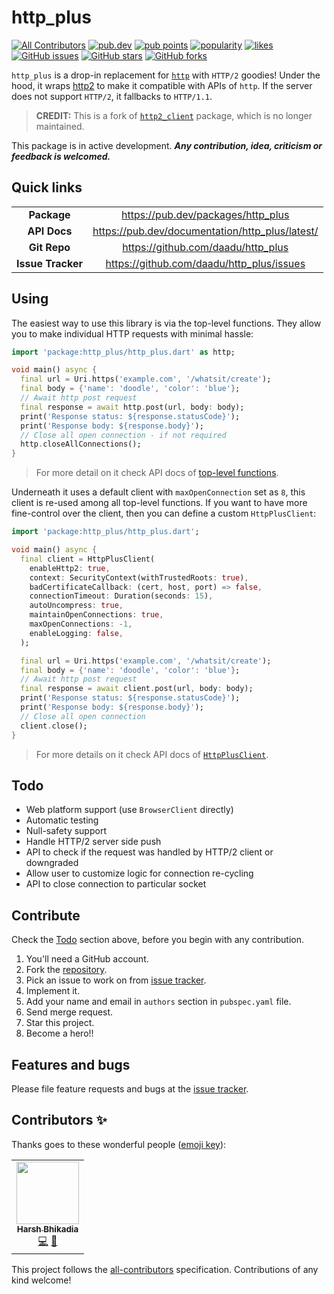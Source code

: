 # http_plus

<p>
<!-- ALL-CONTRIBUTORS-BADGE:START - Do not remove or modify this section -->
<a href="#contributors-"><img src="https://img.shields.io/badge/all_contributors-1-orange.svg" alt="All Contributors" /></a>
<!-- ALL-CONTRIBUTORS-BADGE:END -->
<a href="https://pub.dev/packages/http_plus"><img src="https://img.shields.io/pub/v/http_plus?logo=dart" alt="pub.dev"></a>
<a href="https://pub.dev/packages/http_plus/score"><img src="https://badges.bar/http_plus/pub%20points" alt="pub points"></a>
<a href="https://pub.dev/packages/http_plus/score"><img src="https://badges.bar/http_plus/popularity" alt="popularity"></a>
<a href="https://pub.dev/packages/http_plus/score"><img src="https://badges.bar/http_plus/likes" alt="likes"></a>
<a href="https://github.com/daadu/http_plus/issues"><img src="https://img.shields.io/github/issues/daadu/http_plus?logo=github" alt="GitHub issues"></a>
<a href="https://github.com/daadu/http_plus/stargazers"><img src="https://img.shields.io/github/stars/daadu/http_plus?logo=github" alt="GitHub stars"></a>
<a href="https://github.com/daadu/http_plus/network"><img src="https://img.shields.io/github/forks/daadu/http_plus?logo=github" alt="GitHub forks"></a>
</p>

`http_plus` is a drop-in replacement for [`http`](https://pub.dev/packages/http) with `HTTP/2`
goodies! Under the hood, it wraps [http2](https://pub.dev/packages/http2) to make it compatible with
APIs of `http`. If the server does not support `HTTP/2`, it fallbacks to `HTTP/1.1`.

> **CREDIT:** This is a fork of [`http2_client`](https://pub.dev/packages/http2_client) package, which is no longer maintained.

This package is in active development.
***Any contribution, idea, criticism or feedback is welcomed.***

## Quick links

|                   |                                                 |
| :---------------: | :----------------------------------------------:|
| **Package**       | https://pub.dev/packages/http_plus              |
| **API Docs**      | https://pub.dev/documentation/http_plus/latest/ |
| **Git Repo**      | https://github.com/daadu/http_plus              |
| **Issue Tracker** | https://github.com/daadu/http_plus/issues       |

## Using

The easiest way to use this library is via the top-level functions. They allow you to make
individual HTTP requests with minimal hassle:

```dart
import 'package:http_plus/http_plus.dart' as http;

void main() async {
  final url = Uri.https('example.com', '/whatsit/create');
  final body = {'name': 'doodle', 'color': 'blue'};
  // Await http post request
  final response = await http.post(url, body: body);
  print('Response status: ${response.statusCode}');
  print('Response body: ${response.body}');
  // Close all open connection - if not required
  http.closeAllConnections();
}
```

> For more detail on it check API docs of [top-level functions](https://pub.dev/documentation/http_plus/latest/http_plus/http_plus-library.html#functions).

Underneath it uses a default client with `maxOpenConnection` set as `8`, this client is re-used
among all top-level functions. If you want to have more fine-control over the client, then you can
define a custom `HttpPlusClient`:

```dart
import 'package:http_plus/http_plus.dart';

void main() async {
  final client = HttpPlusClient(
    enableHttp2: true,
    context: SecurityContext(withTrustedRoots: true),
    badCertificateCallback: (cert, host, port) => false,
    connectionTimeout: Duration(seconds: 15),
    autoUncompress: true,
    maintainOpenConnections: true,
    maxOpenConnections: -1,
    enableLogging: false,
  );

  final url = Uri.https('example.com', '/whatsit/create');
  final body = {'name': 'doodle', 'color': 'blue'};
  // Await http post request
  final response = await client.post(url, body: body);
  print('Response status: ${response.statusCode}');
  print('Response body: ${response.body}');
  // Close all open connection
  client.close();
}
```

> For more details on it check API docs of [`HttpPlusClient`](https://pub.dev/documentation/http_plus/latest/http_plus/HttpPlusClient-class.html).

## Todo

- Web platform support (use `BrowserClient` directly)
- Automatic testing
- Null-safety support
- Handle HTTP/2 server side push
- API to check if the request was handled by HTTP/2 client or downgraded
- Allow user to customize logic for connection re-cycling
- API to close connection to particular socket

## Contribute

Check the [Todo](#todo) section above, before you begin with any contribution.

1. You'll need a GitHub account.
2. Fork the [repository](https://github.com/daadu/http_plus).
3. Pick an issue to work on from [issue tracker](https://github.com/daadu/http_plus/issues).
4. Implement it.
5. Add your name and email in `authors` section in `pubspec.yaml` file.
6. Send merge request.
7. Star this project.
8. Become a hero!!

## Features and bugs

Please file feature requests and bugs at
the [issue tracker](https://github.com/daadu/http_plus/issues).

## Contributors ✨

Thanks goes to these wonderful people ([emoji key](https://allcontributors.org/docs/en/emoji-key)):
<!-- ALL-CONTRIBUTORS-LIST:START - Do not remove or modify this section -->
<!-- prettier-ignore-start -->
<!-- markdownlint-disable -->
<table>
  <tr>
    <td align="center"><a href="https://bhikadia.com/"><img src="https://avatars.githubusercontent.com/u/4963236?v=4?s=100" width="100px;" alt=""/><br /><sub><b>Harsh Bhikadia</b></sub></a><br /><a href="https://github.com/daadu/http_plus/commits?author=daadu" title="Code">💻</a> <a href="#ideas-daadu" title="Ideas, Planning, & Feedback">🤔</a></td>
  </tr>
</table>

<!-- markdownlint-restore -->
<!-- prettier-ignore-end -->

This project follows the [all-contributors](https://github.com/all-contributors/all-contributors)
specification. Contributions of any kind welcome!